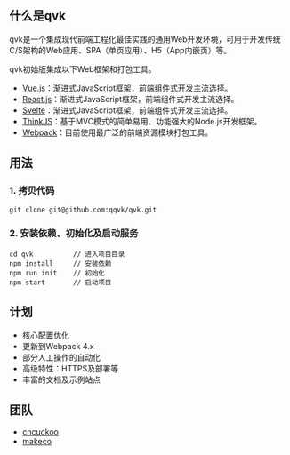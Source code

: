 ## 什么是qvk

qvk是一个集成现代前端工程化最佳实践的通用Web开发环境，可用于开发传统C/S架构的Web应用、SPA（单页应用）、H5（App内嵌页）等。

qvk初始版集成以下Web框架和打包工具。

- [Vue.js](https://vuejs.org/)：渐进式JavaScript框架，前端组件式开发主流选择。
- [React.js](https://reactjs.org/)：渐进式JavaScript框架，前端组件式开发主流选择。
- [Svelte](https://svelte.dev/)：渐进式JavaScript框架，前端组件式开发主流选择。
- [ThinkJS](https://thinkjs.org/)：基于MVC模式的简单易用、功能强大的Node.js开发框架。
- [Webpack](https://webpack.js.org/)：目前使用最广泛的前端资源模块打包工具。


## 用法 

### 1. 拷贝代码

```
git clone git@github.com:qqvk/qvk.git
```

### 2. 安装依赖、初始化及启动服务

```
cd qvk          // 进入项目目录
npm install     // 安装依赖
npm run init    // 初始化
npm start       // 启动项目
```

## 计划

- 核心配置优化
- 更新到Webpack 4.x
- 部分人工操作的自动化
- 高级特性：HTTPS及部署等
- 丰富的文档及示例站点

## 团队

- [cncuckoo](https://github.com/cncuckoo)
- [makeco](https://github.com/makeco)